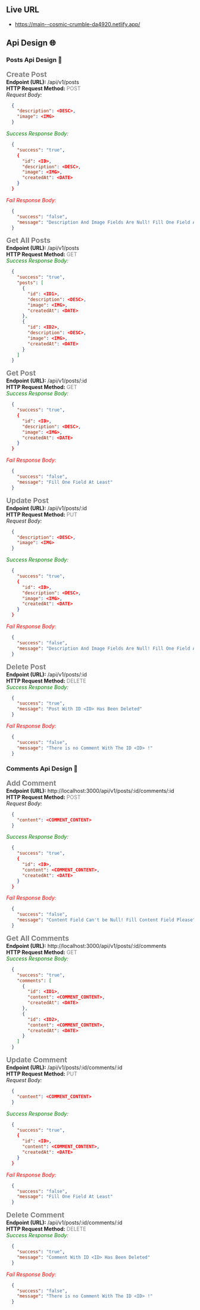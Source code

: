 ## Live URL
- https://main--cosmic-crumble-da4920.netlify.app/


## Api Design 🌐

### Posts Api Design 📜

<span style="color: gray; font-size: 1.2rem; font-weight: bold">Create Post</span> \
**Endpoint (URL):** /api/v1/posts \
**HTTP Request Method:** <span style="color: gray;">POST</span> \
<span style="font-style: italic">Request Body:</span>
```json
  {
    "description": <DESC>,
    "image": <IMG>
  }
```
<span style="color: green; font-style: italic">Success Response Body:</span>
```json
  {
    "success": "true",
    {
      "id": <ID>,
      "description": <DESC>,
      "image": <IMG>,
      "createdAt": <DATE>
    }
  }
```
<span style="color: red; font-style: italic">Fail Response Body:</span>
```json
  {
    "success": "false",
    "message": "Description And Image Fields Are Null! Fill One Field At Least"
  }
```

<span style="color: gray; font-size: 1.2rem; font-weight: bold">Get All Posts</span> \
**Endpoint (URL):** /api/v1/posts \
**HTTP Request Method:** <span style="color: gray;">GET</span> \
<span style="color: green; font-style: italic">Success Response Body:</span>
```json
  {
    "success": "true",
    "posts": [
      {
        "id": <ID1>,
        "description": <DESC>,
        "image": <IMG>,
        "createdAt": <DATE>
      },
      {
        "id": <ID2>,
        "description": <DESC>,
        "image": <IMG>,
        "createdAt": <DATE>
      }
    ]
  }
```

<span style="color: gray; font-size: 1.2rem; font-weight: bold">Get Post</span> \
**Endpoint (URL):** /api/v1/posts/:id \
**HTTP Request Method:** <span style="color: gray;">GET</span> \
<span style="color: green; font-style: italic">Success Response Body:</span>
```json
  {
    "success": "true",
    {
      "id": <ID>,
      "description": <DESC>,
      "image": <IMG>,
      "createdAt": <DATE>
    }
  }
```
<span style="color: red; font-style: italic">Fail Response Body:</span>
```json
  {
    "success": "false",
    "message": "Fill One Field At Least"
  }
```

<span style="color: gray; font-size: 1.2rem; font-weight: bold">Update Post</span> \
**Endpoint (URL):** /api/v1/posts/:id \
**HTTP Request Method:** <span style="color: gray;">PUT</span> \
<span style="font-style: italic">Request Body:</span>
```json
  {
    "description": <DESC>,
    "image": <IMG>
  }
```
<span style="color: green; font-style: italic">Success Response Body:</span>
```json
  {
    "success": "true",
    {
      "id": <ID>,
      "description": <DESC>,
      "image": <IMG>,
      "createdAt": <DATE>
    }
  }
```
<span style="color: red; font-style: italic">Fail Response Body:</span>
```json
  {
    "success": "false",
    "message": "Description And Image Fields Are Null! Fill One Field At Least"
  }
```

<span style="color: gray; font-size: 1.2rem; font-weight: bold">Delete Post</span> \
**Endpoint (URL):** /api/v1/posts/:id \
**HTTP Request Method:** <span style="color: gray;">DELETE</span> \
<span style="color: green; font-style: italic">Success Response Body:</span>
```json
  {
    "success": "true",
    "message": "Post With ID <ID> Has Been Deleted"
  }
```
<span style="color: red; font-style: italic">Fail Response Body:</span>
```json
  {
    "success": "false",
    "message": "There is no Comment With The ID <ID> !"
  }
```


### Comments Api Design 💬

<span style="color: gray; font-size: 1.2rem; font-weight: bold">Add Comment</span> \
**Endpoint (URL):** http://localhost:3000/api/v1/posts/:id/comments/:id \
**HTTP Request Method:** <span style="color: gray;">POST</span> \
<span style="font-style: italic">Request Body:</span>
```json
  {
    "content": <COMMENT_CONTENT>
  }
```
<span style="color: green; font-style: italic">Success Response Body:</span>
```json
  {
    "success": "true",
    {
      "id": <ID>,
      "content": <COMMENT_CONTENT>,
      "createdAt": <DATE>
    }
  }
```
<span style="color: red; font-style: italic">Fail Response Body:</span>
```json
  {
    "success": "false",
    "message": "Content Field Can't be Null! Fill Content Field Please"
  }
```

<span style="color: gray; font-size: 1.2rem; font-weight: bold">Get All Comments</span> \
**Endpoint (URL):** http://localhost:3000/api/v1/posts/:id/comments \
**HTTP Request Method:** <span style="color: gray;">GET</span> \
<span style="color: green; font-style: italic">Success Response Body:</span>
```json
  {
    "success": "true",
    "comments": [
      {
        "id": <ID1>,
        "content": <COMMENT_CONTENT>,
        "createdAt": <DATE>
      },
      {
        "id": <ID2>,
        "content": <COMMENT_CONTENT>,
        "createdAt": <DATE>
      }
    ]
  }
```

<span style="color: gray; font-size: 1.2rem; font-weight: bold">Update Comment</span> \
**Endpoint (URL):** /api/v1/posts/:id/comments/:id \
**HTTP Request Method:** <span style="color: gray;">PUT</span> \
<span style="font-style: italic">Request Body:</span>
```json
  {
    "content": <COMMENT_CONTENT>
  }
```
<span style="color: green; font-style: italic">Success Response Body:</span>
```json
  {
    "success": "true",
    {
      "id": <ID>,
      "content": <COMMENT_CONTENT>,
      "createdAt": <DATE>
    }
  }
```
<span style="color: red; font-style: italic">Fail Response Body:</span>
```json
  {
    "success": "false",
    "message": "Fill One Field At Least"
  }
```

<span style="color: gray; font-size: 1.2rem; font-weight: bold">Delete Comment</span> \
**Endpoint (URL):** /api/v1/posts/:id/comments/:id \
**HTTP Request Method:** <span style="color: gray;">DELETE</span> \
<span style="color: green; font-style: italic">Success Response Body:</span>
```json
  {
    "success": "true",
    "message": "Comment With ID <ID> Has Been Deleted"
  }
```
<span style="color: red; font-style: italic">Fail Response Body:</span>
```json
  {
    "success": "false",
    "message": "There is no Comment With The ID <ID> !"
  }
```